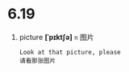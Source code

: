 # 6.19


1. picture **[ˈpɪktʃə]** `n` 图片
    ```
    Look at that picture, please
    请看那张图片
    ```
